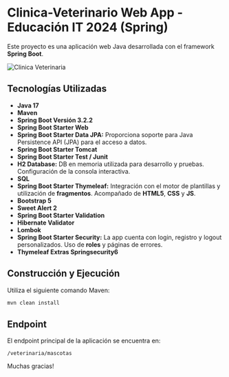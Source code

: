 # Clinica-Veterinario Web App - Educación IT 2024 (Spring)

Este proyecto es una aplicación web Java desarrollada con el framework **Spring Boot**.

![Clinica Veterinaria](https://i.ibb.co/zXphL4B/CLINICA-830x384.jpg)

## Tecnologías Utilizadas

- **Java 17**
- **Maven**
- **Spring Boot Versión 3.2.2** 
- **Spring Boot Starter Web**
- **Spring Boot Starter Data JPA:** Proporciona soporte para Java Persistence API (JPA) para el acceso a datos.
- **Spring Boot Starter Tomcat**
- **Spring Boot Starter Test / Junit**
- **H2 Database:** DB en memoria utilizada para desarrollo y pruebas. Configuración de la consola interactiva.
- **SQL**
- **Spring Boot Starter Thymeleaf:** Integración con el motor de plantillas y utilización de **fragmentos**. Acompañado de **HTML5**, **CSS** y **JS**.
- **Bootstrap 5**
- **Sweet Alert 2**
- **Spring Boot Starter Validation**
- **Hibernate Validator**
- **Lombok**
- **Spring Boot Starter Security:** La app cuenta con login, registro y logout personalizados. Uso de **roles** y páginas de errores.
- **Thymeleaf Extras Springsecurity6**

## Construcción y Ejecución

Utiliza el siguiente comando Maven:

```bash
mvn clean install
```

## Endpoint

El endpoint principal de la aplicación se encuentra en:

`/veterinaria/mascotas`

Muchas gracias!
